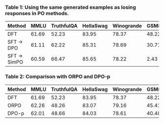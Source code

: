 ### Table 1: Using the same generated examples as losing responses in PO methods.

| Method | MMLU | TruthfulQA | HellaSwag | Winogrande | GSM8k | ARC | IFEval | Avg. |
|--------|------|------------|-----------|------------|-------|-----|--------|------|
| DFT      |61.69 |  52.23     |  83.95    |  78.37     | 48.22 |64.25 |  51.20  | **62.84**|
| SFT $\rightarrow$ DPO | 61.11 |  62.22 |  85.31 | 78.69 | 30.71 |         65.53 | 26.43 | 58.57 |
| SFT $\rightarrow$ SimPO | 60.59 | 66.47 |  85.65 | 78.22 | 2.43 |        66.13 | 39.37 | 56.98 |

### Table 2: Comparison with ORPO and DPO-p
| Method   | MMLU | TruthfulQA | HellaSwag | Winogrande | GSM8k | ARC  | IFEval | Avg. |
|----------|------|------------|-----------|------------|-------|------|--------|------|
| DFT      |61.69 |  52.23     |  83.95    |  78.37     | 48.22 |64.25 |  51.20  | **62.84**|
| ORPO     |62.26 |  48.26     |  83.07    |  79.16     | 45.41 |62.20  |  53.41 | 61.97|
| DPO-p    |62.01 |  48.66     |  84.03    |  78.61     | 40.48 |62.20  |  25.32 | 57.33|